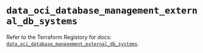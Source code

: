 # `data_oci_database_management_external_db_systems`

Refer to the Terraform Registory for docs: [`data_oci_database_management_external_db_systems`](https://registry.terraform.io/providers/oracle/oci/6.18.0/docs/data-sources/database_management_external_db_systems).

